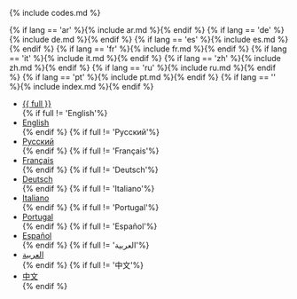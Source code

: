 {% include codes.md %}

{% if lang == 'ar' %}{% include ar.md %}{% endif %}
{% if lang == 'de' %}{% include de.md %}{% endif %}
{% if lang == 'es' %}{% include es.md %}{% endif %}
{% if lang == 'fr' %}{% include fr.md %}{% endif %}
{% if lang == 'it' %}{% include it.md %}{% endif %}
{% if lang == 'zh' %}{% include zh.md %}{% endif %}
{% if lang == 'ru' %}{% include ru.md %}{% endif %}
{% if lang == 'pt' %}{% include pt.md %}{% endif %}
{% if lang == '' %}{% include index.md %}{% endif %}

<ul class="languagepicker roundborders large">
	<a href="#"><li>{{ full }}</li></a>
{% if full != 'English'%}<a href="index"><li>English</li></a>{% endif %}
{% if full != 'Русский'%}<a href="ru"><li>Русский</li></a>{% endif %}
{% if full != 'Français'%}<a href="fr"><li>Français</li></a>{% endif %}
{% if full != 'Deutsch'%}<a href="de"><li>Deutsch</li></a>{% endif %}
{% if full != 'Italiano'%}<a href="it"><li>Italiano</li></a>{% endif %}
{% if full != 'Portugal'%}<a href="pt"><li>Portugal</li></a>{% endif %}
{% if full != 'Español'%}<a href="es"><li>Español</li></a>{% endif %}
{% if full != 'العربية'%}<a href="ar"><li>العربية</li></a>{% endif %}
{% if full != '中文'%}<a href="zh"><li>中文</li></a>{% endif %}
</ul>
<p></p>